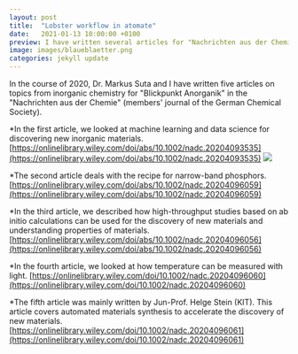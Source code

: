 ```yaml
---
layout: post
title:  "Lobster workflow in atomate"
date:   2021-01-13 10:00:00 +0100
preview: I have written several articles for "Nachrichten aus der Chemie" in German. 
image: images/blaueblaetter.png
categories: jekyll update
---
```

In the course of 2020, Dr. Markus Suta and I have written five articles on topics from inorganic chemistry for "Blickpunkt Anorganik" in the "Nachrichten aus der Chemie" (members' journal of the German Chemical Society).

*In the first article, we looked at machine learning and data science for discovering new inorganic materials.
[https://onlinelibrary.wiley.com/doi/abs/10.1002/nadc.20204093535](https://onlinelibrary.wiley.com/doi/abs/10.1002/nadc.20204093535)
[![](imags/blaueblaetter.png)](https://onlinelibrary.wiley.com/doi/abs/10.1002/nadc.20204093535)

*The second article deals with the recipe for narrow-band phosphors.
[https://onlinelibrary.wiley.com/doi/abs/10.1002/nadc.20204096059](https://onlinelibrary.wiley.com/doi/abs/10.1002/nadc.20204096059)

*In the third article, we described how high-throughput studies based on ab initio calculations can be used for the discovery of new materials and understanding properties of materials.
[https://onlinelibrary.wiley.com/doi/abs/10.1002/nadc.20204096056](https://onlinelibrary.wiley.com/doi/abs/10.1002/nadc.20204096056)

*In the fourth article, we looked at how temperature can be measured with light.
[https://onlinelibrary.wiley.com/doi/10.1002/nadc.20204096060](https://onlinelibrary.wiley.com/doi/10.1002/nadc.20204096060)

*The fifth article was mainly written by Jun-Prof. Helge Stein (KIT). This article covers automated materials synthesis to accelerate the discovery of new materials. 
[https://onlinelibrary.wiley.com/doi/10.1002/nadc.20204096061](https://onlinelibrary.wiley.com/doi/10.1002/nadc.20204096061)















